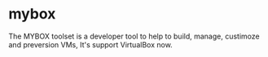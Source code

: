 mybox
=====

The MYBOX toolset is a developer tool to help to build, manage, custimoze and preversion VMs, It's support VirtualBox now.
